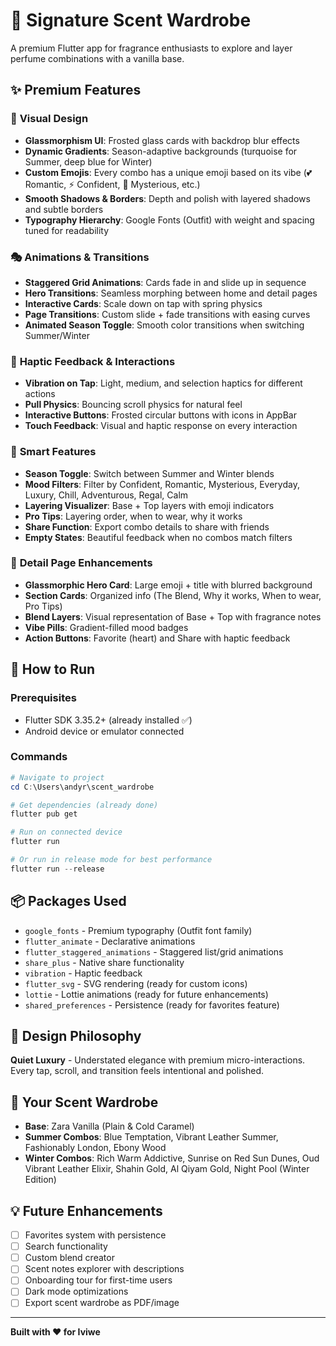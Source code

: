 # 🌸 Signature Scent Wardrobe

A premium Flutter app for fragrance enthusiasts to explore and layer perfume combinations with a vanilla base.

## ✨ Premium Features

### 🎨 **Visual Design**
- **Glassmorphism UI**: Frosted glass cards with backdrop blur effects
- **Dynamic Gradients**: Season-adaptive backgrounds (turquoise for Summer, deep blue for Winter)
- **Custom Emojis**: Every combo has a unique emoji based on its vibe (💕 Romantic, ⚡ Confident, 🌙 Mysterious, etc.)
- **Smooth Shadows & Borders**: Depth and polish with layered shadows and subtle borders
- **Typography Hierarchy**: Google Fonts (Outfit) with weight and spacing tuned for readability

### 🎭 **Animations & Transitions**
- **Staggered Grid Animations**: Cards fade in and slide up in sequence
- **Hero Transitions**: Seamless morphing between home and detail pages
- **Interactive Cards**: Scale down on tap with spring physics
- **Page Transitions**: Custom slide + fade transitions with easing curves
- **Animated Season Toggle**: Smooth color transitions when switching Summer/Winter

### 📱 **Haptic Feedback & Interactions**
- **Vibration on Tap**: Light, medium, and selection haptics for different actions
- **Pull Physics**: Bouncing scroll physics for natural feel
- **Interactive Buttons**: Frosted circular buttons with icons in AppBar
- **Touch Feedback**: Visual and haptic response on every interaction

### 🧩 **Smart Features**
- **Season Toggle**: Switch between Summer and Winter blends
- **Mood Filters**: Filter by Confident, Romantic, Mysterious, Everyday, Luxury, Chill, Adventurous, Regal, Calm
- **Layering Visualizer**: Base + Top layers with emoji indicators
- **Pro Tips**: Layering order, when to wear, why it works
- **Share Function**: Export combo details to share with friends
- **Empty States**: Beautiful feedback when no combos match filters

### 🎯 **Detail Page Enhancements**
- **Glassmorphic Hero Card**: Large emoji + title with blurred background
- **Section Cards**: Organized info (The Blend, Why it works, When to wear, Pro Tips)
- **Blend Layers**: Visual representation of Base + Top with fragrance notes
- **Vibe Pills**: Gradient-filled mood badges
- **Action Buttons**: Favorite (heart) and Share with haptic feedback

## 🚀 How to Run

### Prerequisites
- Flutter SDK 3.35.2+ (already installed ✅)
- Android device or emulator connected

### Commands
```powershell
# Navigate to project
cd C:\Users\andyr\scent_wardrobe

# Get dependencies (already done)
flutter pub get

# Run on connected device
flutter run

# Or run in release mode for best performance
flutter run --release
```

## 📦 Packages Used
- `google_fonts` - Premium typography (Outfit font family)
- `flutter_animate` - Declarative animations
- `flutter_staggered_animations` - Staggered list/grid animations
- `share_plus` - Native share functionality
- `vibration` - Haptic feedback
- `flutter_svg` - SVG rendering (ready for custom icons)
- `lottie` - Lottie animations (ready for future enhancements)
- `shared_preferences` - Persistence (ready for favorites feature)

## 🎨 Design Philosophy
**Quiet Luxury** - Understated elegance with premium micro-interactions. Every tap, scroll, and transition feels intentional and polished.

## 🌟 Your Scent Wardrobe
- **Base**: Zara Vanilla (Plain & Cold Caramel)
- **Summer Combos**: Blue Temptation, Vibrant Leather Summer, Fashionably London, Ebony Wood
- **Winter Combos**: Rich Warm Addictive, Sunrise on Red Sun Dunes, Oud Vibrant Leather Elixir, Shahin Gold, Al Qiyam Gold, Night Pool (Winter Edition)

## 💡 Future Enhancements
- [ ] Favorites system with persistence
- [ ] Search functionality
- [ ] Custom blend creator
- [ ] Scent notes explorer with descriptions
- [ ] Onboarding tour for first-time users
- [ ] Dark mode optimizations
- [ ] Export scent wardrobe as PDF/image

---
**Built with ❤️ for Iviwe**

